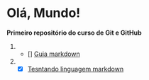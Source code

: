 # Olá, Mundo!
 **Primeiro repositório do curso de Git e GitHub**


1. - [] [Guia markdown](https://github.com/gustavoguanabara/git-github/blob/master/manuais-PDF/guia-markdown.pdf)

2. - [x] [Tesntando linguagem markdown](https://github.com/SilasPDJ/Ola-Mundo/issues/1)
